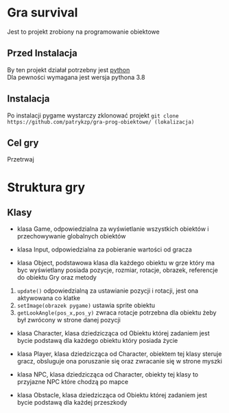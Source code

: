 # Gra survival

Jest to projekt zrobiony na programowanie obiektowe

## Przed Instalacja
By ten projekt działał potrzebny jest [python](https://www.python.org/)<br>
Dla pewności wymagana jest wersja pythona 3.8

## Instalacja
Po instalacji pygame wystarczy zklonować projekt
`git clone https://github.com/patrykzp/gra-prog-obiektowe/ (lokalizacja)`

## Cel gry

Przetrwaj

# Struktura gry

## Klasy

- klasa Game, odpowiedzialna za wyświetlanie wszystkich obiektów i przechowywanie globalnych obiektów

- klasa Input, odpowiedzialna za pobieranie wartości od gracza

- klasa Object, podstawowa klasa dla każdego obiektu w grze który ma byc wyświetlany
posiada pozycje, rozmiar, rotacje, obrazek, referencje do obiektu Gry oraz metody
1. `update()` odpowiedzialną za ustawianie pozycji i rotacji, jest ona aktywowana co klatke
2. `setImage(obrazek pygame)` ustawia sprite obiektu
3. `getLookAngle(pos_x,pos_y)` zwraca rotacje potrzebna dla obiektu żeby był zwrócony w strone danej pozycji

- klasa Character, klasa dziedzicząca od Obiektu której zadaniem jest bycie podstawą dla każdego obiektu który posiada życie

- klasa Player, klasa dziedzicząca od Character, obiektem tej klasy steruje gracz, obsluguje ona poruszanie się oraz zwracanie się w strone myszki

- klasa NPC, klasa dziedzicząca od Character, obiekty tej klasy to przyjazne NPC które chodzą po mapce

- klasa Obstacle, klasa dziedzicząca od Obiektu której zadaniem jest bycie podstawą dla każdej przeszkody
